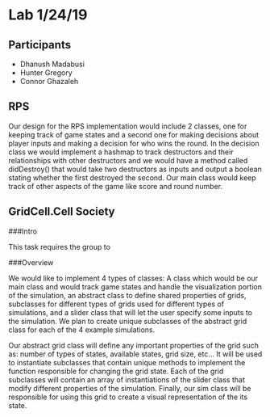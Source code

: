 # Lab 1/24/19

## Participants

* Dhanush Madabusi
* Hunter Gregory
* Connor Ghazaleh

## RPS

Our design for the RPS implementation would include 2 classes, one for keeping track of game states and a second one for making decisions about player inputs and making a decision for who wins the round. In the decision class we would implement a hashmap to track destructors and their relationships with other destructors and we would have a method called didDestroy() that would take two destructors as inputs and output a boolean stating whether the first destroyed the second. Our main class would keep track of other aspects of the game like score and round number.

## GridCell.Cell Society

###Intro

This task requires the group to 

###Overview

We would like to implement 4 types of classes: A class which would be our main class and would track game states and handle the visualization portion of the simulation, an abstract class to define shared properties of grids, subclasses for different types of grids used for different types of simulations, and a slider class that will let the user specify some inputs to the simulation. We plan to create unique subclasses of the abstract grid class for each of the 4 example simulations. 

Our abstract grid class will define any important properties of the grid such as: number of types of states, available states, grid size, etc… It will be used to instantiate subclasses that contain unique methods to implement the function responsible for changing the grid state. Each of the grid subclasses will contain an array of instantiations of the slider class that modify different properties of the simulation. Finally, our sim class will be responsible for using this grid to create a visual representation of the its state.

